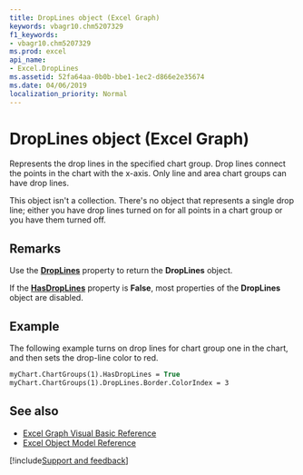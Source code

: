 ```yaml
---
title: DropLines object (Excel Graph)
keywords: vbagr10.chm5207329
f1_keywords:
- vbagr10.chm5207329
ms.prod: excel
api_name:
- Excel.DropLines
ms.assetid: 52fa64aa-0b0b-bbe1-1ec2-d866e2e35674
ms.date: 04/06/2019
localization_priority: Normal
---
```



# DropLines object (Excel Graph)

Represents the drop lines in the specified chart group. Drop lines connect the points in the chart with the x-axis. Only line and area chart groups can have drop lines. 

This object isn't a collection. There's no object that represents a single drop line; either you have drop lines turned on for all points in a chart group or you have them turned off.


## Remarks

Use the **[DropLines](excel.droplines-graph-property.md)** property to return the **DropLines** object. 

If the **[HasDropLines](Excel.HasDropLines.md)** property is **False**, most properties of the **DropLines** object are disabled.


## Example

The following example turns on drop lines for chart group one in the chart, and then sets the drop-line color to red.

```vb
myChart.ChartGroups(1).HasDropLines = True 
myChart.ChartGroups(1).DropLines.Border.ColorIndex = 3
```


## See also

- [Excel Graph Visual Basic Reference](overview/excel/graph-visual-basic-reference.md)
- [Excel Object Model Reference](overview/excel/object-model.md)

[!include[Support and feedback](~/includes/feedback-boilerplate.md)]